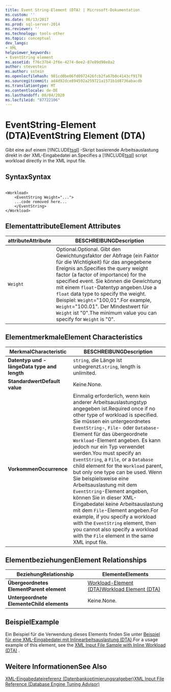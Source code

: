 ```yaml
---
title: Event String-Element (DTA) | Microsoft-Dokumentation
ms.custom: ''
ms.date: 06/13/2017
ms.prod: sql-server-2014
ms.reviewer: ''
ms.technology: tools-other
ms.topic: conceptual
dev_langs:
- XML
helpviewer_keywords:
- EventString element
ms.assetid: f76c37b4-2f6e-4274-8ee2-87e89d98e8a2
author: stevestein
ms.author: sstein
ms.openlocfilehash: 981cd0be06fd0972426fcb2fa67b0c4143cf9178
ms.sourcegitcommit: ad4d92dce894592a259721a1571b1d8736abacdb
ms.translationtype: MT
ms.contentlocale: de-DE
ms.lasthandoff: 08/04/2020
ms.locfileid: "87722106"
---
```

# <a name="eventstring-element-dta"></a><span data-ttu-id="2f5f1-102">EventString-Element (DTA)</span><span class="sxs-lookup"><span data-stu-id="2f5f1-102">EventString Element (DTA)</span></span>
  <span data-ttu-id="2f5f1-103">Gibt eine auf einem [!INCLUDE[tsql](../../includes/tsql-md.md)] -Skript basierende Arbeitsauslastung direkt in der XML-Eingabedatei an.</span><span class="sxs-lookup"><span data-stu-id="2f5f1-103">Specifies a [!INCLUDE[tsql](../../includes/tsql-md.md)] script workload directly in the XML input file.</span></span>  
  
## <a name="syntax"></a><span data-ttu-id="2f5f1-104">Syntax</span><span class="sxs-lookup"><span data-stu-id="2f5f1-104">Syntax</span></span>  
  
```  
  
<Workload>  
    <EventString Weight="...">  
    ...code removed here...  
    </EventString>  
</Workload>  
```  
  
## <a name="element-attributes"></a><span data-ttu-id="2f5f1-105">Elementattribute</span><span class="sxs-lookup"><span data-stu-id="2f5f1-105">Element Attributes</span></span>  
  
|<span data-ttu-id="2f5f1-106">attribute</span><span class="sxs-lookup"><span data-stu-id="2f5f1-106">Attribute</span></span>|<span data-ttu-id="2f5f1-107">BESCHREIBUNG</span><span class="sxs-lookup"><span data-stu-id="2f5f1-107">Description</span></span>|  
|---------------|-----------------|  
|`Weight`|<span data-ttu-id="2f5f1-108">Optional.</span><span class="sxs-lookup"><span data-stu-id="2f5f1-108">Optional.</span></span> <span data-ttu-id="2f5f1-109">Gibt den Gewichtungsfaktor der Abfrage (ein Faktor für die Wichtigkeit) für das angegebene Ereignis an.</span><span class="sxs-lookup"><span data-stu-id="2f5f1-109">Specifies the query weight factor (a factor of importance) for the specified event.</span></span> <span data-ttu-id="2f5f1-110">Sie können die Gewichtung mit einem `float`-Datentyp angeben.</span><span class="sxs-lookup"><span data-stu-id="2f5f1-110">Use a `float` data type to specify the weight.</span></span> <span data-ttu-id="2f5f1-111">Beispiel: `Weight`="100,01".</span><span class="sxs-lookup"><span data-stu-id="2f5f1-111">For example, `Weight`="100.01".</span></span> <span data-ttu-id="2f5f1-112">Der Mindestwert für `Weight` ist "0".</span><span class="sxs-lookup"><span data-stu-id="2f5f1-112">The minimum value you can specify for `Weight` is "0".</span></span>|  
  
## <a name="element-characteristics"></a><span data-ttu-id="2f5f1-113">Elementmerkmale</span><span class="sxs-lookup"><span data-stu-id="2f5f1-113">Element Characteristics</span></span>  
  
|<span data-ttu-id="2f5f1-114">Merkmal</span><span class="sxs-lookup"><span data-stu-id="2f5f1-114">Characteristic</span></span>|<span data-ttu-id="2f5f1-115">BESCHREIBUNG</span><span class="sxs-lookup"><span data-stu-id="2f5f1-115">Description</span></span>|  
|--------------------|-----------------|  
|<span data-ttu-id="2f5f1-116">**Datentyp und -länge**</span><span class="sxs-lookup"><span data-stu-id="2f5f1-116">**Data type and length**</span></span>|<span data-ttu-id="2f5f1-117">`string`, die Länge ist unbegrenzt.</span><span class="sxs-lookup"><span data-stu-id="2f5f1-117">`string`, length is unlimited.</span></span>|  
|<span data-ttu-id="2f5f1-118">**Standardwert**</span><span class="sxs-lookup"><span data-stu-id="2f5f1-118">**Default value**</span></span>|<span data-ttu-id="2f5f1-119">Keine.</span><span class="sxs-lookup"><span data-stu-id="2f5f1-119">None.</span></span>|  
|<span data-ttu-id="2f5f1-120">**Vorkommen**</span><span class="sxs-lookup"><span data-stu-id="2f5f1-120">**Occurrence**</span></span>|<span data-ttu-id="2f5f1-121">Einmalig erforderlich, wenn kein anderer Arbeitsauslastungstyp angegeben ist.</span><span class="sxs-lookup"><span data-stu-id="2f5f1-121">Required once if no other type of workload is specified.</span></span> <span data-ttu-id="2f5f1-122">Sie müssen ein untergeordnetes `EventString`-, `File`- oder `Database`-Element für das übergeordnete `Workload`-Element angeben. Es kann jedoch nur ein Typ verwendet werden.</span><span class="sxs-lookup"><span data-stu-id="2f5f1-122">You must specify an `EventString`, a `File`, or a `Database` child element for the `Workload` parent, but only one type can be used.</span></span> <span data-ttu-id="2f5f1-123">Wenn Sie beispielsweise eine Arbeitsauslastung mit dem `EventString`-Element angeben, können Sie in dieser XML-Eingabedatei keine Arbeitsauslastung mit dem `File`-Element angeben.</span><span class="sxs-lookup"><span data-stu-id="2f5f1-123">For example, if you specify a workload with the `EventString` element, then you cannot also specify a workload with the `File` element in the same XML input file.</span></span>|  
  
## <a name="element-relationships"></a><span data-ttu-id="2f5f1-124">Elementbeziehungen</span><span class="sxs-lookup"><span data-stu-id="2f5f1-124">Element Relationships</span></span>  
  
|<span data-ttu-id="2f5f1-125">Beziehung</span><span class="sxs-lookup"><span data-stu-id="2f5f1-125">Relationship</span></span>|<span data-ttu-id="2f5f1-126">Elemente</span><span class="sxs-lookup"><span data-stu-id="2f5f1-126">Elements</span></span>|  
|------------------|--------------|  
|<span data-ttu-id="2f5f1-127">**Übergeordnetes Element**</span><span class="sxs-lookup"><span data-stu-id="2f5f1-127">**Parent element**</span></span>|[<span data-ttu-id="2f5f1-128">Workload-Element &#40;DTA&#41;</span><span class="sxs-lookup"><span data-stu-id="2f5f1-128">Workload Element &#40;DTA&#41;</span></span>](workload-element-dta.md)|  
|<span data-ttu-id="2f5f1-129">**Untergeordnete Elemente**</span><span class="sxs-lookup"><span data-stu-id="2f5f1-129">**Child elements**</span></span>|<span data-ttu-id="2f5f1-130">Keine.</span><span class="sxs-lookup"><span data-stu-id="2f5f1-130">None.</span></span>|  
  
## <a name="example"></a><span data-ttu-id="2f5f1-131">Beispiel</span><span class="sxs-lookup"><span data-stu-id="2f5f1-131">Example</span></span>  
 <span data-ttu-id="2f5f1-132">Ein Beispiel für die Verwendung dieses Elements finden Sie unter [Beispiel für eine XML-Eingabedatei mit Inlinearbeitsauslastung &#40;DTA&#41;](xml-input-file-sample-with-inline-workload-dta.md).</span><span class="sxs-lookup"><span data-stu-id="2f5f1-132">For a usage example of this element, see the [XML Input File Sample with Inline Workload &#40;DTA&#41;](xml-input-file-sample-with-inline-workload-dta.md) .</span></span>  
  
## <a name="see-also"></a><span data-ttu-id="2f5f1-133">Weitere Informationen</span><span class="sxs-lookup"><span data-stu-id="2f5f1-133">See Also</span></span>  
 [<span data-ttu-id="2f5f1-134">XML-Eingabedateireferenz &#40;Datenbankoptimierungsratgeber&#41;</span><span class="sxs-lookup"><span data-stu-id="2f5f1-134">XML Input File Reference &#40;Database Engine Tuning Advisor&#41;</span></span>](xml-input-file-reference-database-engine-tuning-advisor.md)  
  
  
